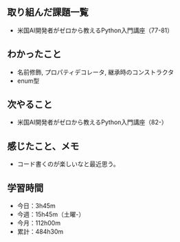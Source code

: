 ## 取り組んだ課題一覧
- 米国AI開発者がゼロから教えるPython入門講座（77-81）
## わかったこと
- 名前修飾, プロパティデコレータ, 継承時のコンストラクタ
- enum型
## 次やること
- 米国AI開発者がゼロから教えるPython入門講座（82-）
## 感じたこと、メモ
-  コード書くのが楽しいなと最近思う。
## 学習時間
- 今日：3h45m
- 今週：15h45m（土曜-）
- 今月：112h00m
- 累計：484h30m